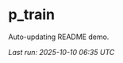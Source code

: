 # p_train

Auto-updating README demo.

<!--START_SECTION:status-->
_Last run: 2025-10-10 06:35 UTC_
<!--END_SECTION:status-->


















































































































































































































































































































































































































































































































































































































































































































































































































































































































































































































































































































